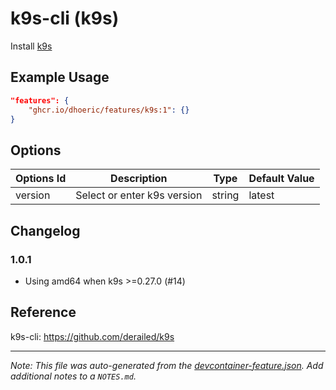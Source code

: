 
# k9s-cli (k9s)

Install [k9s](https://k9scli.io/)

## Example Usage

```json
"features": {
    "ghcr.io/dhoeric/features/k9s:1": {}
}
```

## Options

| Options Id | Description | Type | Default Value |
|-----|-----|-----|-----|
| version | Select or enter k9s version | string | latest |

## Changelog

### 1.0.1
- Using amd64 when k9s >=0.27.0 (#14)

## Reference

k9s-cli: https://github.com/derailed/k9s

---

_Note: This file was auto-generated from the [devcontainer-feature.json](https://github.com/dhoeric/features/blob/main/src/k9s/devcontainer-feature.json).  Add additional notes to a `NOTES.md`._
